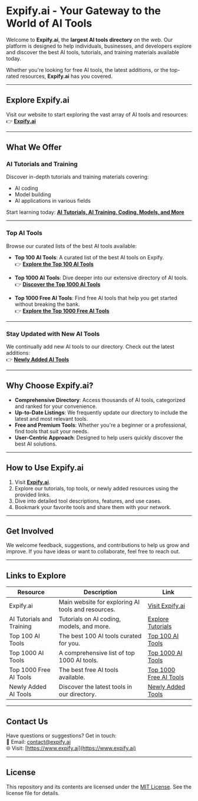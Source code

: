 # Expify.ai - Your Gateway to the World of AI Tools

Welcome to **Expify.ai**, the **largest AI tools directory** on the web. Our platform is designed to help individuals, businesses, and developers explore and discover the best AI tools, tutorials, and training materials available today.

Whether you're looking for free AI tools, the latest additions, or the top-rated resources, **Expify.ai** has you covered.

---

## **Explore Expify.ai**
Visit our website to start exploring the vast array of AI tools and resources:  
👉 [**Expify.ai**](https://www.expify.ai)

---

## **What We Offer**

### **AI Tutorials and Training**
Discover in-depth tutorials and training materials covering:
- AI coding
- Model building
- AI applications in various fields

Start learning today: [**AI Tutorials, AI Training, Coding, Models, and More**](https://www.expify.ai/ai-tutorials)

---

### **Top AI Tools**
Browse our curated lists of the best AI tools available:

- **Top 100 AI Tools**: A curated list of the best AI tools on Expify.  
  👉 [**Explore the Top 100 AI Tools**](https://www.expify.ai/ai-tools/best-100-ai-tools)

- **Top 1000 AI Tools**: Dive deeper into our extensive directory of AI tools.  
  👉 [**Discover the Top 1000 AI Tools**](https://www.expify.ai/ai-tools/best-1000-ai-tools)

- **Top 1000 Free AI Tools**: Find free AI tools that help you get started without breaking the bank.  
  👉 [**Explore the Top 1000 Free AI Tools**](https://www.expify.ai/ai-tools/free-ai-tools)

---

### **Stay Updated with New AI Tools**
We continually add new AI tools to our directory. Check out the latest additions:  
👉 [**Newly Added AI Tools**](https://www.expify.ai/ai-tools/new-ai-tools)

---

## **Why Choose Expify.ai?**
- **Comprehensive Directory**: Access thousands of AI tools, categorized and ranked for your convenience.
- **Up-to-Date Listings**: We frequently update our directory to include the latest and most relevant tools.
- **Free and Premium Tools**: Whether you're a beginner or a professional, find tools that suit your needs.
- **User-Centric Approach**: Designed to help users quickly discover the best AI solutions.

---

## **How to Use Expify.ai**
1. Visit [**Expify.ai**](https://www.expify.ai).
2. Explore our tutorials, top tools, or newly added resources using the provided links.
3. Dive into detailed tool descriptions, features, and use cases.
4. Bookmark your favorite tools and share them with your network.

---

## **Get Involved**
We welcome feedback, suggestions, and contributions to help us grow and improve. If you have ideas or want to collaborate, feel free to reach out.

---

## **Links to Explore**

| Resource                          | Description                                      | Link                                                           |
|-----------------------------------|--------------------------------------------------|----------------------------------------------------------------|
| Expify.ai                         | Main website for exploring AI tools and resources. | [Visit Expify.ai](https://www.expify.ai)                      |
| AI Tutorials and Training         | Tutorials on AI coding, models, and more.         | [Explore Tutorials](https://www.expify.ai/ai-tutorials)       |
| Top 100 AI Tools                  | The best 100 AI tools curated for you.            | [Top 100 AI Tools](https://www.expify.ai/ai-tools/best-100-ai-tools) |
| Top 1000 AI Tools                 | A comprehensive list of top 1000 AI tools.        | [Top 1000 AI Tools](https://www.expify.ai/ai-tools/best-1000-ai-tools) |
| Top 1000 Free AI Tools            | The best free AI tools available.                 | [Top 1000 Free AI Tools](https://www.expify.ai/ai-tools/free-ai-tools) |
| Newly Added AI Tools              | Discover the latest tools in our directory.       | [Newly Added Tools](https://www.expify.ai/ai-tools/new-ai-tools) |

---

## **Contact Us**
Have questions or suggestions? Get in touch:  
📧 Email: [contact@expify.ai](mailto:success@expify.ai)  
🌐 Visit: [https://www.expify.ai](https://www.expify.ai)

---

## **License**
This repository and its contents are licensed under the [MIT License](LICENSE). See the license file for details.
